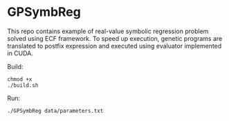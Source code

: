 # GPSymbReg 

This repo contains example of real-value symbolic regression problem solved using ECF framework.
To speed up execution, genetic programs are translated to postfix expression and executed using evaluator implemented in CUDA.

Build:

    chmod +x
    ./build.sh

Run:

    ./GPSymbReg data/parameters.txt
